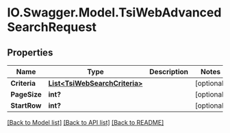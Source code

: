 # IO.Swagger.Model.TsiWebAdvancedSearchRequest
## Properties

Name | Type | Description | Notes
------------ | ------------- | ------------- | -------------
**Criteria** | [**List&lt;TsiWebSearchCriteria&gt;**](TsiWebSearchCriteria.md) |  | [optional] 
**PageSize** | **int?** |  | [optional] 
**StartRow** | **int?** |  | [optional] 

[[Back to Model list]](../README.md#documentation-for-models) [[Back to API list]](../README.md#documentation-for-api-endpoints) [[Back to README]](../README.md)

